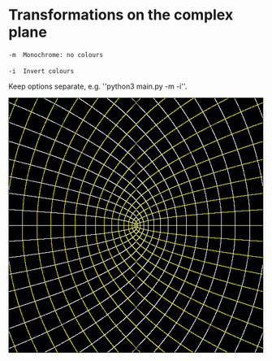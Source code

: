 # Transformations on the complex plane

	-m	Monochrome: no colours

	-i	Invert colours

Keep options separate, e.g. ''python3 main.py -m -i''.

![Example: f(z) = z^2](eg.png)
